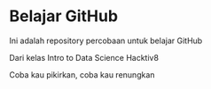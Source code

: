 # Belajar GitHub

Ini adalah repository percobaan untuk belajar GitHub

Dari kelas Intro to Data Science Hacktiv8

Coba kau pikirkan, coba kau renungkan